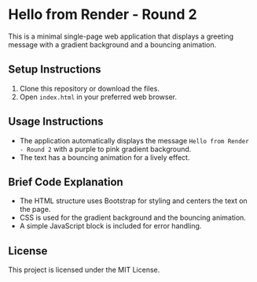 # Hello from Render - Round 2

This is a minimal single-page web application that displays a greeting message with a gradient background and a bouncing animation.

## Setup Instructions
1. Clone this repository or download the files.
2. Open `index.html` in your preferred web browser.

## Usage Instructions
- The application automatically displays the message `Hello from Render - Round 2` with a purple to pink gradient background.
- The text has a bouncing animation for a lively effect.

## Brief Code Explanation
- The HTML structure uses Bootstrap for styling and centers the text on the page.
- CSS is used for the gradient background and the bouncing animation.
- A simple JavaScript block is included for error handling.

## License
This project is licensed under the MIT License.